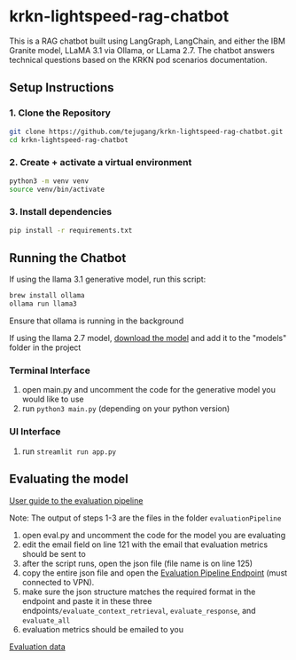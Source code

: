 # krkn-lightspeed-rag-chatbot
This is a RAG chatbot built using LangGraph, LangChain, and either the IBM Granite model, LLaMA 3.1 via Ollama, or LLama 2.7. The chatbot answers technical questions based on the KRKN pod scenarios documentation.

## Setup Instructions

### 1. Clone the Repository
```bash
git clone https://github.com/tejugang/krkn-lightspeed-rag-chatbot.git
cd krkn-lightspeed-rag-chatbot
```

### 2. Create + activate a virtual environment
```bash
python3 -m venv venv
source venv/bin/activate
```
### 3. Install dependencies
```bash
pip install -r requirements.txt
```
## Running the Chatbot

If using the llama 3.1 generative model, run this script: 
```bash
brew install ollama
ollama run llama3
```
Ensure that ollama is running in the background

If using the llama 2.7 model, [download the model](https://huggingface.co/TheBloke/Llama-2-7B-Chat-GGUF/blob/main/llama-2-7b-chat.Q4_K_M.gguf) and add it to the "models" folder in the project

### Terminal Interface
1. open main.py and uncomment the code for the generative model you would like to use
2. run ```python3 main.py``` (depending on your python version)


### UI Interface
1. run ```streamlit run app.py ```

## Evaluating the model
[User guide to the evaluation pipeline](https://docs.google.com/document/d/1Z8KLLzhMC8zJf-aQJg4LkeROuzAB71A5U3-HyiICo8g/edit?tab=t.0)

Note: The output of steps 1-3 are the files in the folder ```evaluationPipeline ```

1. open eval.py and uncomment the code for the model you are evaluating
2. edit the email field on line 121 with the email that evaluation metrics should be sent to
3. after the script runs, open the json file (file name is on line 125)
4. copy the entire json file and open the [Evaluation Pipeline Endpoint](https://evaluation-api-rhsc-ai.apps.int.spoke.preprod.us-east-1.aws.paas.redhat.com/docs#/) (must connected to VPN). 
5. make sure the json structure matches the required format in the endpoint and paste it in these three endpoints```/evaluate_context_retrieval```, ```evaluate_response```, and ```evaluate_all```
6. evaluation metrics should be emailed to you

[Evaluation data](https://drive.google.com/drive/folders/1pLRgeLMEEvxacZML3B7Ges5nnsJr4t-W?usp=drive_link)
